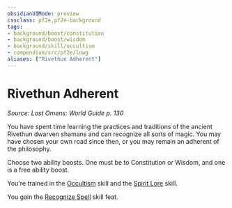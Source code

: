 ```yaml
---
obsidianUIMode: preview
cssclass: pf2e,pf2e-background
tags:
- background/boost/constitution
- background/boost/wisdom
- background/skill/occultism
- compendium/src/pf2e/lowg
aliases: ["Rivethun Adherent"]
---
```

# Rivethun Adherent
*Source: Lost Omens: World Guide p. 130*  

You have spent time learning the practices and traditions of the ancient Rivethun dwarven shamans and can recognize all sorts of magic. You may have chosen your own road since then, or you may remain an adherent of the philosophy.

Choose two ability boosts. One must be to Constitution or Wisdom, and one is a free ability boost.

You're trained in the [Occultism](skills.md#Occultism) skill and the [Spirit Lore](skills.md#Lore) skill.

You gain the [Recognize Spell](recognize-spell.md) skill feat.